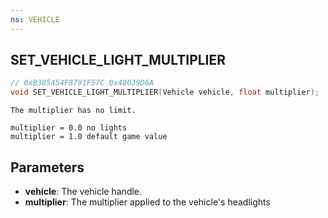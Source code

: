 ```yaml
---
ns: VEHICLE
---
```

## SET_VEHICLE_LIGHT_MULTIPLIER

```c
// 0xB385454F8791F57C 0x48039D6A
void SET_VEHICLE_LIGHT_MULTIPLIER(Vehicle vehicle, float multiplier);
```

```
The multiplier has no limit.

multiplier = 0.0 no lights  
multiplier = 1.0 default game value  
```

## Parameters
* **vehicle**: The vehicle handle.
* **multiplier**: The multiplier applied to the vehicle's headlights

